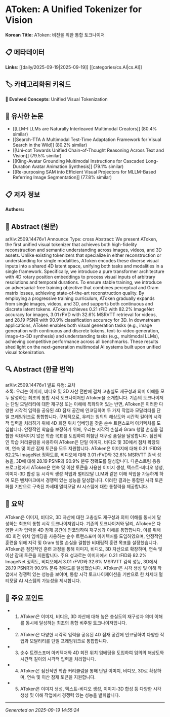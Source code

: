 
# AToken: A Unified Tokenizer for Vision

**Korean Title:** AToken: 비전을 위한 통합 토크나이저

## 📋 메타데이터

**Links**: [[daily/2025-09-19|2025-09-19]] [[categories/cs.AI|cs.AI]]

## 🏷️ 카테고리화된 키워드
**🚀 Evolved Concepts**: Unified Visual Tokenization

## 🔗 유사한 논문
- [[LLM-I LLMs are Naturally Interleaved Multimodal Creators]] (80.4% similar)
- [[Search-TTA A Multimodal Test-Time Adaptation Framework for Visual Search in the Wild]] (80.2% similar)
- [[Uni-cot Towards Unified Chain-of-Thought Reasoning Across Text and Vision]] (79.5% similar)
- [[Kling-Avatar Grounding Multimodal Instructions for Cascaded Long-Duration Avatar Animation Synthesis]] (79.1% similar)
- [[Re-purposing SAM into Efficient Visual Projectors for MLLM-Based Referring Image Segmentation]] (77.8% similar)

## 📋 저자 정보

**Authors:** 

## 📄 Abstract (원문)

arXiv:2509.14476v1 Announce Type: cross 
Abstract: We present AToken, the first unified visual tokenizer that achieves both high-fidelity reconstruction and semantic understanding across images, videos, and 3D assets. Unlike existing tokenizers that specialize in either reconstruction or understanding for single modalities, AToken encodes these diverse visual inputs into a shared 4D latent space, unifying both tasks and modalities in a single framework. Specifically, we introduce a pure transformer architecture with 4D rotary position embeddings to process visual inputs of arbitrary resolutions and temporal durations. To ensure stable training, we introduce an adversarial-free training objective that combines perceptual and Gram matrix losses, achieving state-of-the-art reconstruction quality. By employing a progressive training curriculum, AToken gradually expands from single images, videos, and 3D, and supports both continuous and discrete latent tokens. AToken achieves 0.21 rFID with 82.2% ImageNet accuracy for images, 3.01 rFVD with 32.6% MSRVTT retrieval for videos, and 28.19 PSNR with 90.9% classification accuracy for 3D. In downstream applications, AToken enables both visual generation tasks (e.g., image generation with continuous and discrete tokens, text-to-video generation, image-to-3D synthesis) and understanding tasks (e.g., multimodal LLMs), achieving competitive performance across all benchmarks. These results shed light on the next-generation multimodal AI systems built upon unified visual tokenization.

## 🔍 Abstract (한글 번역)

arXiv:2509.14476v1 발표 유형: 교차  
초록: 우리는 이미지, 비디오 및 3D 자산 전반에 걸쳐 고충실도 재구성과 의미 이해를 모두 달성하는 최초의 통합 시각 토크나이저인 AToken을 소개합니다. 기존의 토크나이저는 단일 모달리티에 대한 재구성 또는 이해에 특화되어 있는 반면, AToken은 이러한 다양한 시각적 입력을 공유된 4D 잠재 공간에 인코딩하여 두 가지 작업과 모달리티를 단일 프레임워크로 통합합니다. 구체적으로, 우리는 임의의 해상도와 시간적 길이의 시각적 입력을 처리하기 위해 4D 회전 위치 임베딩을 갖춘 순수 트랜스포머 아키텍처를 도입합니다. 안정적인 학습을 보장하기 위해, 우리는 지각적 손실과 Gram 행렬 손실을 결합한 적대적이지 않은 학습 목표를 도입하여 최첨단 재구성 품질을 달성합니다. 점진적인 학습 커리큘럼을 사용하여 AToken은 단일 이미지, 비디오 및 3D에서 점차 확장되며, 연속 및 이산 잠재 토큰을 모두 지원합니다. AToken은 이미지에 대해 0.21 rFID와 82.2% ImageNet 정확도를, 비디오에 대해 3.01 rFVD와 32.6% MSRVTT 검색 성능을, 3D에 대해 28.19 PSNR과 90.9% 분류 정확도를 달성합니다. 다운스트림 응용 프로그램에서 AToken은 연속 및 이산 토큰을 사용한 이미지 생성, 텍스트-비디오 생성, 이미지-3D 합성 등 시각적 생성 작업과 멀티모달 LLM과 같은 이해 작업을 가능하게 하여 모든 벤치마크에서 경쟁력 있는 성능을 달성합니다. 이러한 결과는 통합된 시각 토큰화를 기반으로 구축된 차세대 멀티모달 AI 시스템에 대한 통찰력을 제공합니다.

## 📝 요약

AToken은 이미지, 비디오, 3D 자산에 대한 고충실도 재구성과 의미 이해를 동시에 달성하는 최초의 통합 시각 토크나이저입니다. 기존의 토크나이저와 달리, AToken은 다양한 시각 입력을 4D 잠재 공간에 인코딩하여 재구성과 이해를 통합합니다. 이를 위해 4D 회전 위치 임베딩을 사용하는 순수 트랜스포머 아키텍처를 도입하였으며, 안정적인 훈련을 위해 지각 및 Gram 행렬 손실을 결합한 비대립적 훈련 목표를 설정했습니다. AToken은 점진적인 훈련 과정을 통해 이미지, 비디오, 3D 자산으로 확장하며, 연속 및 이산 잠재 토큰을 지원합니다. 주요 성과로는 이미지에서 0.21 rFID와 82.2% ImageNet 정확도, 비디오에서 3.01 rFVD와 32.6% MSRVTT 검색 성능, 3D에서 28.19 PSNR과 90.9% 분류 정확도를 달성했습니다. AToken은 시각 생성 및 이해 작업에서 경쟁력 있는 성능을 보이며, 통합 시각 토크나이제이션을 기반으로 한 차세대 멀티모달 AI 시스템의 가능성을 제시합니다.

## 🎯 주요 포인트

- 1. AToken은 이미지, 비디오, 3D 자산에 대해 높은 충실도의 재구성과 의미 이해를 동시에 달성하는 최초의 통합 비주얼 토크나이저입니다.

- 2. AToken은 다양한 시각적 입력을 공유된 4D 잠재 공간에 인코딩하여 다양한 작업과 모달리티를 단일 프레임워크로 통합합니다.

- 3. 순수 트랜스포머 아키텍처와 4D 회전 위치 임베딩을 도입하여 임의의 해상도와 시간적 길이의 시각적 입력을 처리합니다.

- 4. AToken은 점진적인 학습 커리큘럼을 통해 단일 이미지, 비디오, 3D로 확장하며, 연속 및 이산 잠재 토큰을 지원합니다.

- 5. AToken은 이미지 생성, 텍스트-비디오 생성, 이미지-3D 합성 등 다양한 시각 생성 및 이해 작업에서 경쟁력 있는 성능을 발휘합니다.

---

*Generated on 2025-09-19 14:55:24*
